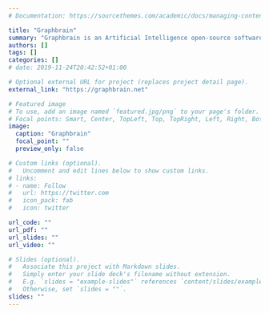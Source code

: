 ```yaml
---
# Documentation: https://sourcethemes.com/academic/docs/managing-content/

title: "Graphbrain"
summary: "Graphbrain is an Artificial Intelligence open-source software library and scientific research tool. Its aim is to facilitate automated meaning extraction and text understanding, as well as the exploration and inference of knowledge. The ambition of this project is not simply to contribute to advancing the state-of-the-art in AI, but principally to be an effective interdisciplinary research tool. More specifically, we are interested in advancing the possibilities of automated meaning extraction for research in fields such as Computational Social Sciences, Cognitive Science and the Humanities."
authors: []
tags: []
categories: []
# date: 2019-11-24T20:42:52+01:00

# Optional external URL for project (replaces project detail page).
external_link: "https://graphbrain.net"

# Featured image
# To use, add an image named `featured.jpg/png` to your page's folder.
# Focal points: Smart, Center, TopLeft, Top, TopRight, Left, Right, BottomLeft, Bottom, BottomRight.
image:
  caption: "Graphbrain"
  focal_point: ""
  preview_only: false

# Custom links (optional).
#   Uncomment and edit lines below to show custom links.
# links:
# - name: Follow
#   url: https://twitter.com
#   icon_pack: fab
#   icon: twitter

url_code: ""
url_pdf: ""
url_slides: ""
url_video: ""

# Slides (optional).
#   Associate this project with Markdown slides.
#   Simply enter your slide deck's filename without extension.
#   E.g. `slides = "example-slides"` references `content/slides/example-slides.md`.
#   Otherwise, set `slides = ""`.
slides: ""
---
```

